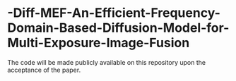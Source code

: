 # -Diff-MEF-An-Efficient-Frequency-Domain-Based-Diffusion-Model-for-Multi-Exposure-Image-Fusion
The code will be made publicly available on this repository upon the acceptance of the paper.
